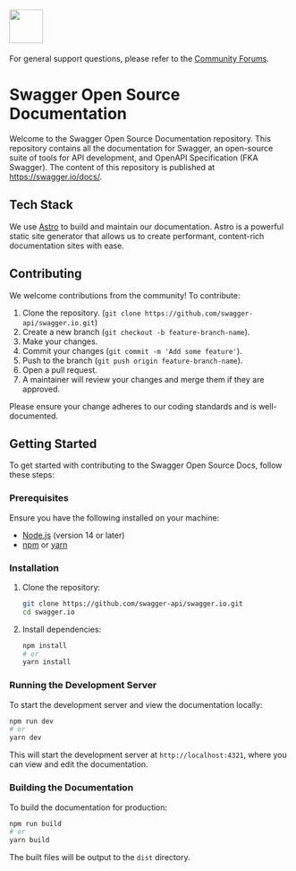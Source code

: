 
# <img src="https://raw.githubusercontent.com/swagger-api/swagger.io/wordpress/images/assets/SW-logo-clr.png" height="60">  

For general support questions, please refer to the [Community Forums](https://community.smartbear.com/t5/Swagger-Open-Source-Tools/bd-p/SwaggerOSTools).

# Swagger Open Source Documentation

Welcome to the Swagger Open Source Documentation repository. This repository contains all the documentation for Swagger, an open-source suite of tools for API development, and OpenAPI Specification (FKA Swagger). The content of this repository is published at https://swagger.io/docs/.


## Tech Stack

We use [Astro](https://astro.build) to build and maintain our documentation. Astro is a powerful static site generator that allows us to create performant, content-rich documentation sites with ease.

## Contributing

We welcome contributions from the community! To contribute:

1. Clone the repository. (`git clone https://github.com/swagger-api/swagger.io.git`)
2. Create a new branch (`git checkout -b feature-branch-name`).
3. Make your changes.
4. Commit your changes (`git commit -m 'Add some feature'`).
5. Push to the branch (`git push origin feature-branch-name`).
6. Open a pull request.
7. A maintainer will review your changes and merge them if they are approved.

Please ensure your change adheres to our coding standards and is well-documented.


## Getting Started

To get started with contributing to the Swagger Open Source Docs, follow these steps:

### Prerequisites

Ensure you have the following installed on your machine:
- [Node.js](https://nodejs.org/) (version 14 or later)
- [npm](https://www.npmjs.com/) or [yarn](https://yarnpkg.com/)

### Installation

1. Clone the repository:

    ```bash
    git clone https://github.com/swagger-api/swagger.io.git
    cd swagger.io
    ```

2. Install dependencies:

    ```bash
    npm install
    # or
    yarn install
    ```

### Running the Development Server

To start the development server and view the documentation locally:

```bash
npm run dev
# or
yarn dev
```

This will start the development server at `http://localhost:4321`, where you can view and edit the documentation.

### Building the Documentation

To build the documentation for production:

```bash
npm run build
# or
yarn build
```

The built files will be output to the `dist` directory.